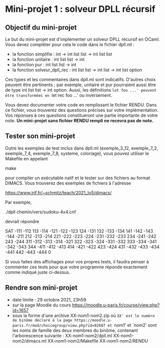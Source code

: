 # Mini-projet 1 : solveur DPLL récursif


Objectif du mini-projet
-----------------------

Le but du mini-projet est d'implémenter un solveur DPLL récursif en
OCaml. Vous devez compléter pour cela le code dans le fichier dpll.ml :

 - la fonction simplifie : int -> int list list -> int list list
 - la fonction unitaire : int list list -> int
 - la fonction pur : int list list -> int
 - la fonction solveur_dpll_rec : int list list -> int list -> int list option

Ces types et les commentaires dans dpll.ml sont indicatifs. D'autres
choix peuvent être pertinents ; par exemple, unitaire et pur
pourraient aussi être de type int list list -> int option. Aussi, les
définitions `let foo ...' peuvent être transformées en `let rec foo ...' ou
inversement.

Vous devez documenter votre code en remplissant le fichier RENDU. Dans ce
fichier, vous trouverez des questions précises sur votre implémentation. Vos
réponses à ces questions constitueront une partie importante de votre note.
**Un mini-projet sans fichier RENDU rempli ne recevra pas de note.**

Tester son mini-projet
----------------------

Outre les exemples de test inclus dans dpll.ml (exemple_3_12,
exemple_7_2, exemple_7_4, exemple_7_8, systeme, coloriage), vous
pouvez utiliser le Makefile en appelant

  make

pour compiler un exécutable natif et le tester sur des fichiers au
format DIMACS. Vous trouverez des exemples de fichiers à l'adresse

  https://www.irif.fr/~schmitz/teach/2021_lo5/dimacs/

Par exemple,

  ./dpll chemin/vers/sudoku-4x4.cnf

devrait répondre

SAT
-111 -112 113 -114 -121 -122 -123 124 -131 132 -133 -134 141 -142 -143 -144 -211 212 -213 -214 221 -222 -223 -224 -231 -232 -233 234 -241 -242 243 -244 311 -312 -313 -314 -321 322 -323 -324 -331 -332 333 -334 -341 -342 -343 344 -411 -412 -413 414 -421 -422 423 -424 431 -432 -433 -434 -441 442 -443 -444 0

Si vous faites des affichages pour vos propres tests, il faudra penser
à commenter ces tests pour que votre programme réponde exactement
comme indiqué juste ci-dessus.


Rendre son mini-projet
----------------------

 - date limite : 29 octobre 2021, 23h59
 - sur la page Moodle du cours
     https://moodle.u-paris.fr/course/view.php?id=1657
 - sous la forme d'une archive XX-nom1-nom2.zip où `XX' est le numéro
   de binôme déclaré à la page
     https://moodle.u-paris.fr/mod/choicegroup/view.php?id=82687
   et `nom1' et `nom2' sont les noms de famille des deux membres du
   binôme, contenant l'arborescence suivante :
     XX-nom1-nom2/dpll.ml
     XX-nom1-nom2/dimacs.ml
     XX-nom1-nom2/Makefile
     XX-nom1-nom2/RENDU
